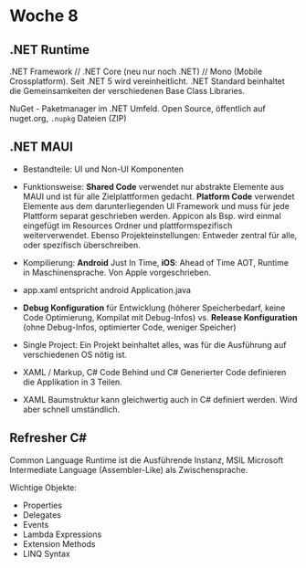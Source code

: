 # Woche 8

## .NET Runtime

.NET Framework // .NET Core (neu nur noch .NET) // Mono (Mobile Crossplatform). Seit .NET 5 wird vereinheitlicht. .NET Standard beinhaltet die Gemeinsamkeiten der verschiedenen Base Class Libraries.

NuGet - Paketmanager im .NET Umfeld. Open Source, öffentlich auf nuget.org, `.nupkg` Dateien (ZIP)

## .NET MAUI

- Bestandteile: UI und Non-UI Komponenten
- Funktionsweise: **Shared Code** verwendet nur abstrakte Elemente aus MAUI und ist für alle Zielplattformen gedacht. **Platform Code** verwendet Elemente aus dem darunterliegenden UI Framework und muss für jede Plattform separat geschrieben werden. Appicon als Bsp. wird einmal eingefügt im Resources Ordner und plattformspezifisch weiterverwendet. Ebenso Projekteinstellungen: Entweder zentral für alle, oder spezifisch überschreiben.

- Kompilierung: **Android** Just In Time, **iOS**: Ahead of Time AOT, Runtime in Maschinensprache. Von Apple vorgeschrieben.
- app.xaml entspricht android Application.java
- **Debug Konfiguration** für Entwicklung (höherer Speicherbedarf, keine Code Optimierung, Kompilat mit Debug-Infos) vs. **Release Konfiguration** (ohne Debug-Infos, optimierter Code, weniger Speicher)
- Single Project: Ein Projekt beinhaltet alles, was für die Ausführung auf verschiedenen OS nötig ist.
- XAML / Markup, C# Code Behind und C# Generierter Code definieren die Applikation in 3 Teilen.
- XAML Baumstruktur kann gleichwertig auch in C# definiert werden. Wird aber schnell umständlich.

## Refresher C#

Common Language Runtime ist die Ausführende Instanz, MSIL Microsoft Intermediate Language (Assembler-Like) als Zwischensprache.

Wichtige Objekte:

- Properties
- Delegates
- Events
- Lambda Expressions
- Extension Methods
- LINQ Syntax
